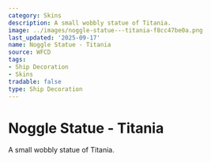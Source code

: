 ```yaml
---
category: Skins
description: A small wobbly statue of Titania.
image: ../images/noggle-statue---titania-f8cc47be0a.png
last_updated: '2025-09-17'
name: Noggle Statue - Titania
source: WFCD
tags:
- Ship Decoration
- Skins
tradable: false
type: Ship Decoration
---
```


# Noggle Statue - Titania

A small wobbly statue of Titania.

